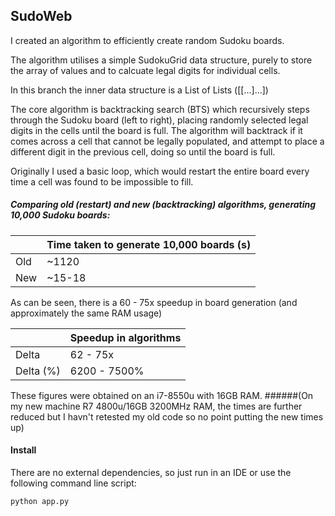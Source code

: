 ## SudoWeb

I created an algorithm to efficiently create random Sudoku boards.

The algorithm utilises a simple SudokuGrid data structure, purely to store the array of values and to calcuate legal digits for 
individual cells.

In this branch the inner data structure is a List of Lists ([[...]...])

The core algorithm is backtracking search (BTS) which recursively steps through the Sudoku board (left to right), 
placing randomly selected legal digits in the cells until the board is full. The algorithm will backtrack if it comes 
across a cell that cannot be legally populated, and attempt to place a different digit in the previous cell, doing so 
until the board is full.

Originally I used a basic loop, which would restart the entire board every time a cell was found to be impossible to fill.

##### Comparing old (restart) and new (backtracking) algorithms, generating 10,000 Sudoku boards:

|           | Time taken to generate 10,000 boards (s) |
|-----------|------------------------------------------|
| Old       |                   ~1120                  |
| New       |                  ~15-18                  |

As can be seen, there is a 60 - 75x speedup in board generation (and approximately the same RAM usage)

|           |            Speedup in algorithms         |
|-----------|------------------------------------------|
| Delta     |                 62 - 75x                 |
| Delta (%) |               6200 - 7500%               |

These figures were obtained on an i7-8550u with 16GB RAM. 
######(On my new machine R7 4800u/16GB 3200MHz RAM, the times are further reduced but I havn't retested my old code so no point putting the new times up)

#### Install

There are no external dependencies, so just run in an IDE or use the following command line script:

`python app.py`